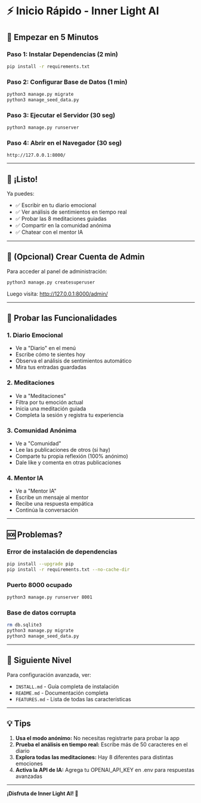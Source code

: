 # ⚡ Inicio Rápido - Inner Light AI

## 🚀 Empezar en 5 Minutos

### Paso 1: Instalar Dependencias (2 min)
```bash
pip install -r requirements.txt
```

### Paso 2: Configurar Base de Datos (1 min)
```bash
python3 manage.py migrate
python3 manage_seed_data.py
```

### Paso 3: Ejecutar el Servidor (30 seg)
```bash
python3 manage.py runserver
```

### Paso 4: Abrir en el Navegador (30 seg)
```
http://127.0.0.1:8000/
```

---

## 🎉 ¡Listo!

Ya puedes:
- ✅ Escribir en tu diario emocional
- ✅ Ver análisis de sentimientos en tiempo real
- ✅ Probar las 8 meditaciones guiadas
- ✅ Compartir en la comunidad anónima
- ✅ Chatear con el mentor IA

---

## 🔐 (Opcional) Crear Cuenta de Admin

Para acceder al panel de administración:

```bash
python3 manage.py createsuperuser
```

Luego visita: http://127.0.0.1:8000/admin/

---

## 📱 Probar las Funcionalidades

### 1. Diario Emocional
- Ve a "Diario" en el menú
- Escribe cómo te sientes hoy
- Observa el análisis de sentimientos automático
- Mira tus entradas guardadas

### 2. Meditaciones
- Ve a "Meditaciones"
- Filtra por tu emoción actual
- Inicia una meditación guiada
- Completa la sesión y registra tu experiencia

### 3. Comunidad Anónima
- Ve a "Comunidad"
- Lee las publicaciones de otros (si hay)
- Comparte tu propia reflexión (100% anónimo)
- Dale like y comenta en otras publicaciones

### 4. Mentor IA
- Ve a "Mentor IA"
- Escribe un mensaje al mentor
- Recibe una respuesta empática
- Continúa la conversación

---

## 🆘 Problemas?

### Error de instalación de dependencias
```bash
pip install --upgrade pip
pip install -r requirements.txt --no-cache-dir
```

### Puerto 8000 ocupado
```bash
python3 manage.py runserver 8001
```

### Base de datos corrupta
```bash
rm db.sqlite3
python3 manage.py migrate
python3 manage_seed_data.py
```

---

## 🎯 Siguiente Nivel

Para configuración avanzada, ver:
- `INSTALL.md` - Guía completa de instalación
- `README.md` - Documentación completa
- `FEATURES.md` - Lista de todas las características

---

## 💡 Tips

1. **Usa el modo anónimo:** No necesitas registrarte para probar la app
2. **Prueba el análisis en tiempo real:** Escribe más de 50 caracteres en el diario
3. **Explora todas las meditaciones:** Hay 8 diferentes para distintas emociones
4. **Activa la API de IA:** Agrega tu OPENAI_API_KEY en .env para respuestas avanzadas

---

**¡Disfruta de Inner Light AI! 🌟**
